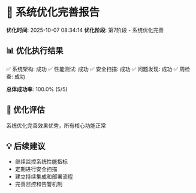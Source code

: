 # 🔧 系统优化完善报告

**优化时间**: 2025-10-07 08:34:14
**优化阶段**: 第7阶段 - 系统优化完善

## 📊 优化执行结果
✅ 系统架构: 成功
✅ 性能测试: 成功
✅ 安全扫描: 成功
✅ 问题发现: 成功
✅ 周检查: 成功

**总体成功率**: 100.0% (5/5)

## 🎉 优化评估
系统优化完善效果优秀，所有核心功能正常

## 💡 后续建议
- 继续监控系统性能指标
- 定期进行安全扫描
- 建立持续集成和部署流程
- 完善监控和告警机制